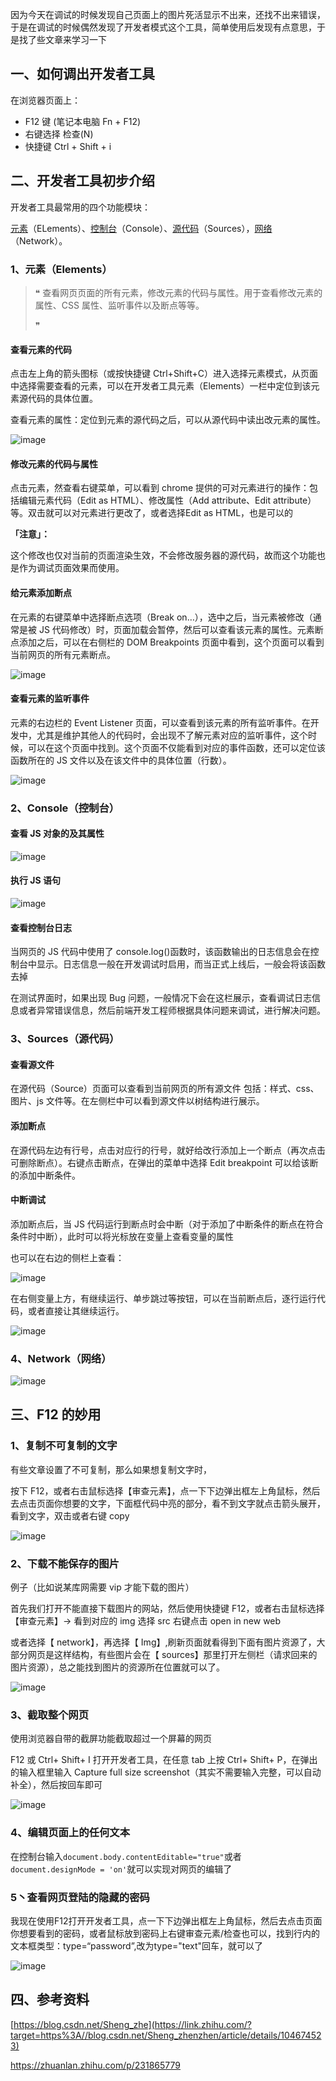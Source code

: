 因为今天在调试的时候发现自己页面上的图片死活显示不出来，还找不出来错误，于是在调试的时候偶然发现了开发者模式这个工具，简单使用后发现有点意思，于是找了些文章来学习一下

## 一、如何调出开发者工具

在浏览器页面上：

- F12 键 (笔记本电脑 Fn + F12)
- 右键选择 检查(N)
- 快捷键 Ctrl + Shift + i

## **二、开发者工具初步介绍**

开发者工具最常用的四个功能模块：

[元素](https://zhida.zhihu.com/search?content_id=139659935&content_type=Article&match_order=1&q=%E5%85%83%E7%B4%A0&zhida_source=entity)（ELements）、[控制台](https://zhida.zhihu.com/search?content_id=139659935&content_type=Article&match_order=1&q=%E6%8E%A7%E5%88%B6%E5%8F%B0&zhida_source=entity)（Console）、[源代码](https://zhida.zhihu.com/search?content_id=139659935&content_type=Article&match_order=1&q=%E6%BA%90%E4%BB%A3%E7%A0%81&zhida_source=entity)（Sources），[网络](https://zhida.zhihu.com/search?content_id=139659935&content_type=Article&match_order=1&q=%E7%BD%91%E7%BB%9C&zhida_source=entity)（Network）。

### **1、元素（Elements）**

> ❝ 查看网页页面的所有元素，修改元素的代码与属性。用于查看修改元素的属性、CSS 属性、监听事件以及断点等等。
>
> ❞

#### **查看元素的代码**

点击左上角的箭头图标（或按快捷键 Ctrl+Shift+C）进入选择元素模式，从页面中选择需要查看的元素，可以在开发者工具元素（Elements）一栏中定位到该元素源代码的具体位置。

查看元素的属性：定位到元素的源代码之后，可以从源代码中读出改元素的属性。

![image](1.png)

#### **修改元素的代码与属性**

点击元素，然查看右键菜单，可以看到 chrome 提供的可对元素进行的操作：包括编辑元素代码（Edit as HTML）、修改属性（Add attribute、Edit attribute）等。双击就可以对元素进行更改了，或者选择Edit as HTML，也是可以的

 **「注意」：**

这个修改也仅对当前的页面渲染生效，不会修改服务器的源代码，故而这个功能也是作为调试页面效果而使用。

#### **给元素添加断点**

在元素的右键菜单中选择断点选项（Break on…），选中之后，当元素被修改（通常是被 JS 代码修改）时，页面加载会暂停，然后可以查看该元素的属性。元素断点添加之后，可以在右侧栏的 DOM Breakpoints 页面中看到，这个页面可以看到当前网页的所有元素断点。

![image](2.png)

#### **查看元素的监听事件**

元素的右边栏的 Event Listener 页面，可以查看到该元素的所有监听事件。在开发中，尤其是维护其他人的代码时，会出现不了解元素对应的监听事件，这个时候，可以在这个页面中找到。这个页面不仅能看到对应的事件函数，还可以定位该函数所在的 JS 文件以及在该文件中的具体位置（行数）。

![image](3.png)

### **2、Console（控制台）**

#### **查看 JS 对象的及其属性**

![image](4.png)

#### **执行 JS 语句**

![image](5.png)

#### **查看控制台日志**

当网页的 JS 代码中使用了 console.log()函数时，该函数输出的日志信息会在控制台中显示。日志信息一般在开发调试时启用，而当正式上线后，一般会将该函数去掉

在测试界面时，如果出现 Bug 问题，一般情况下会在这栏展示，查看调试日志信息或者异常错误信息，然后前端开发工程师根据具体问题来调试，进行解决问题。

### **3、Sources（源代码）**

#### **查看源文件**

在源代码（Source）页面可以查看到当前网页的所有源文件 包括：样式、css、图片、js 文件等。在左侧栏中可以看到源文件以树结构进行展示。

#### **添加断点**

在源代码左边有行号，点击对应行的行号，就好给改行添加上一个断点（再次点击可删除断点）。右键点击断点，在弹出的菜单中选择 Edit breakpoint 可以给该断的添加中断条件。

#### **中断调试**

添加断点后，当 JS 代码运行到断点时会中断（对于添加了中断条件的断点在符合条件时中断），此时可以将光标放在变量上查看变量的属性

也可以在右边的侧栏上查看：

![image](6.png)

在右侧变量上方，有继续运行、单步跳过等按钮，可以在当前断点后，逐行运行代码，或者直接让其继续运行。

![image](7.png)

### **4、Network（网络）**

![image](8.png)

## **三、F12 的妙用**

### **1、复制不可复制的文字**

有些文章设置了不可复制，那么如果想复制文字时，

按下 F12，或者右击鼠标选择【审查元素】，点一下下边弹出框左上角鼠标，然后去点击页面你想要的文字，下面框代码中亮的部分，看不到文字就点击箭头展开，看到文字，双击或者右键 copy

![image](8.png)

### **2、下载不能保存的图片**

例子（比如说某库网需要 vip 才能下载的图片）

首先我们打开不能直接下载图片的网站，然后使用快捷键 F12，或者右击鼠标选择【审查元素】-\> 看到对应的 img 选择 src 右键点击 open in new web

或者选择【 network】，再选择【 Img】,刷新页面就看得到下面有图片资源了，大部分网页是这样结构，有些图片会在【 sources】那里打开左侧栏（请求回来的图片资源），总之能找到图片的资源所在位置就可以了。

![image](10.png)

### **3、截取整个网页**

使用浏览器自带的截屏功能截取超过一个屏幕的网页

F12 或 Ctrl+ Shift+ I 打开开发者工具，在任意 tab 上按 Ctrl+ Shift+ P，在弹出的输入框里输入 Capture full size screenshot（其实不需要输入完整，可以自动补全），然后按回车即可

![image](11.png)

### **4、编辑页面上的任何文本**

在控制台输入`document.body.contentEditable="true"`或者`document.designMode = 'on'`就可以实现对网页的编辑了

### 5丶查看网页登陆的隐藏的密码

我现在使用F12打开开发者工具，点一下下边弹出框左上角鼠标，然后去点击页面你想要看到的密码，或者鼠标放到密码上右键审查元素/检查也可以，找到行内的文本框类型：type\=“password”,改为type\="text"回车，就可以了

![image](12.png)

## **四、参考资料**

[https://blog.csdn.net/Sheng_zhe](https://link.zhihu.com/?target=https%3A//blog.csdn.net/Sheng_zhenzhen/article/details/104674523)

https://zhuanlan.zhihu.com/p/231865779